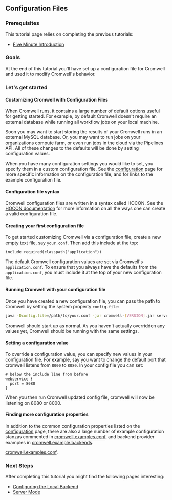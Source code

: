 ## Configuration Files

### Prerequisites

This tutorial page relies on completing the previous tutorials:

* [Five Minute Introduction](FiveMinuteIntro.md)


### Goals

At the end of this tutorial you'll have set up a configuration file for Cromwell and used it to modify Cromwell's behavior.

### Let's get started

#### Customizing Cromwell with Configuration Files

When Cromwell runs, it contains a large number of default options useful for getting started. For example, by default Cromwell doesn't require an external database while running all workflow jobs on your local machine.

Soon you may want to start storing the results of your Cromwell runs in an external MySQL database. Or, you may want to run jobs on your organizations compute farm, or even run jobs in the cloud via the Pipelines API. All of these changes to the defaults will be done by setting configuration values.

When you have many configuration settings you would like to set, you specify them in a custom configuration file. See the [configuration](../Configuring) page for more specific information on the configuration file, and for links to the example configuration file.

#### Configuration file syntax

Cromwell configuration files are written in a syntax called HOCON. See the [HOCON documentation](https://github.com/typesafehub/config/blob/master/HOCON.md#hocon-human-optimized-config-object-notation) for more information on all the ways one can create a valid configuration file.

#### Creating your first configuration file

To get started customizing Cromwell via a configuration file, create a new empty text file, say `your.conf`. Then add this include at the top:

```hocon
include required(classpath("application"))
```

The default Cromwell configuration values are set via Cromwell's `application.conf`. To ensure that you always have the defaults from the `application.conf`, you must include it at the top of your new configuration file.

#### Running Cromwell with your configuration file

Once you have created a new configuration file, you can pass the path to Cromwell by setting the system property `config.file`:

```bash
java -Dconfig.file=/path/to/your.conf -jar cromwell-[VERSION].jar server
```

Cromwell should start up as normal. As you haven't actually overridden any values yet, Cromwell should be running with the same settings.

#### Setting a configuration value

To override a configuration value, you can specify new values in your configuration file. For example, say you want to change the default port that cromwell listens from `8000` to `8080`. In your config file you can set:

```hocon
# below the include line from before
webservice {
  port = 8080
}
```

When you then run Cromwell updated config file, cromwell will now be listening on 8080 or 8000.

#### Finding more configuration properties

In addition to the common configuration properties listed on the [configuration](../Configuring) page, there are also a large number of example configuration stanzas commented in [cromwell.examples.conf][cromwell-examples-conf], and
backend provider examples in [cromwell.example.backends][cromwell-examples-folder].


[cromwell.examples.conf](https://www.github.com/broadinstitute/cromwell/tree/develop/cromwell.example.backends/cromwell.examples.conf).

### Next Steps

After completing this tutorial you might find the following pages interesting:

* [Configuring the Local Backend](LocalBackendIntro)
* [Server Mode](ServerMode.md)

[cromwell-examples-conf]: https://www.github.com/broadinstitute/cromwell/tree/develop/cromwell.example.backends/cromwell.examples.conf
[cromwell-examples-folder]: https://www.github.com/broadinstitute/cromwell/tree/develop/cromwell.example.backends

